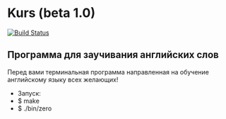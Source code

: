 # Kurs (beta 1.0)
[![Build Status](https://travis-ci.org/ViktoriaGatz/Hello.svg?branch=master)](https://travis-ci.org/ViktoriaGatz/Hello)
## Программа для заучивания английских слов
  Перед вами терминальная программа направленная на обучение английскому языку всех желающих!
* Запуск:
* $ make
* $ ./bin/zero
